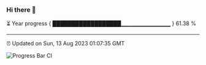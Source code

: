 ### Hi there 👋

⏳ Year progress { ██████████████████▁▁▁▁▁▁▁▁▁▁▁▁ } 61.38 %

---

⏰ Updated on Sun, 13 Aug 2023 01:07:35 GMT

![Progress Bar CI](https://github.com/liununu/liununu/workflows/Progress%20Bar%20CI/badge.svg)
